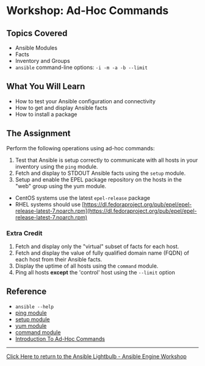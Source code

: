 # Workshop: Ad-Hoc Commands

## Topics Covered

* Ansible Modules
* Facts
* Inventory and Groups
* `ansible` command-line options: `-i -m -a -b --limit`

## What You Will Learn

* How to test your Ansible configuration and connectivity
* How to get and display Ansible facts
* How to install a package

## The Assignment

Perform the following operations using ad-hoc commands:

1. Test that Ansible is setup correctly to communicate with all hosts in your inventory using the `ping` module.
1. Fetch and display to STDOUT Ansible facts using the `setup` module.
1. Setup and enable the EPEL package repository on the hosts in the "web" group using the yum module.
  * CentOS systems use the latest `epel-release` package
  * RHEL systems should use [https://dl.fedoraproject.org/pub/epel/epel-release-latest-7.noarch.rpm](https://dl.fedoraproject.org/pub/epel/epel-release-latest-7.noarch.rpm)

### Extra Credit

1. Fetch and display only the "virtual" subset of facts for each host.
1. Fetch and display the value of fully qualified domain name (FQDN) of each host from their Ansible facts.
1. Display the uptime of all hosts using the `command` module.
1. Ping all hosts **except** the 'control' host using the `--limit` option

## Reference

* `ansible --help`
* [ping module](http://docs.ansible.com/ansible/ping_module.html)
* [setup module](http://docs.ansible.com/ansible/setup_module.html)
* [yum module](http://docs.ansible.com/ansible/yum_module.html)
* [command module](http://docs.ansible.com/ansible/command_module.html)
* [Introduction To Ad-Hoc Commands](http://docs.ansible.com/ansible/intro_adhoc.html)

---

[Click Here to return to the Ansible Lightbulb - Ansible Engine Workshop](../README.md)
